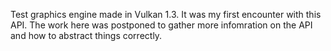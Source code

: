 Test graphics engine made in Vulkan 1.3. It was my first encounter with this API.
The work here was postponed to gather more infomration on the API and how to abstract things correctly.
